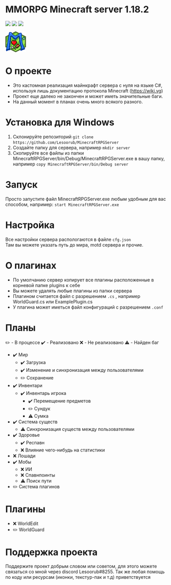 # MMORPG Minecraft server 1.18.2

![](https://img.shields.io/badge/environment-server-orangered?style=flat-square) ![](https://img.shields.io/github/commit-activity/m/Lesoorub/MinecraftRPGServer) ![](https://img.shields.io/github/last-commit/Lesoorub/MinecraftRPGServer)

![Переделай меня](https://github.com/Lesoorub/MinecraftRPGServer/blob/main/images/favicon.png)

# О проекте
- Это кастомная реализация майнкрафт сервера с нуля на языке C#, используя лишь документацию протокола Minecraft (https://wiki.vg)
- Проект еще далеко не закончен и может иметь значительные баги.
- На данный момент в планах очень много всякого разного.

# Установка для Windows
1. Склонируйте репозиторий `git clone https://github.com/Lesoorub/MinecraftRPGServer`
2. Создайте папку для сервера, например `mkdir server`
3. Скопируйте все файлы из папки MinecraftRPGServer/bin/Debug/MinecraftRPGServer.exe в вашу папку, например `copy MinecraftRPGServer/bin/Debug server`

# Запуск
Просто запустите файл MinecraftRPGServer.exe любым удобным для вас способом, например: `start MinecraftRPGServer.exe`

# Настройка
Все настройки сервера распологаются в файле `cfg.json` <br>
Там вы можете указать путь до мира, motd сервера и прочие.

# О плагинах
+ По умолчанию сервер копирует все плагины расположенные в корневой папке plugins к себе
+ Вы можете удалять любые плагины из папки сервера
+ Плагином считается файл с разрешением `.cs` , например WorldGuard.cs или ExamplePlugin.cs
+ У плагина может иметься файл конфигураций с разрешением `.conf`

# Планы
✏️ - В процессе
✔️ - Реализовано
❌ - Не реализовано
⚠️ - Найден баг

+ ✔️ Мир
  + ✔️ Загрузка
  + ✔️ Изменение и синхронизация между пользователями
  + ✏️ Сохранение
+ ✔️ Инвентари
  + ✔️ Инвентарь игрока 
    + ✔️ Перемещение предметов
    + ✏️ Сундук
    + ⚠️ Сумка
+ ✔️ Система существ
  + ⚠️ Синхронизация существ между пользователями
+ ✔️ Здоровье
  + ✔️ Респавн
  + ❌ Влияние чего-нибудь на статистики
+ ❌ Лошади
+ ✔️ Мобы
  + ❌ ИИ
  + ❌ Спавнпоинты
  + ⚠️ Поиск пути
+ ✏️ Система плагинов

# Плагины
+ ❌ WorldEdit
+ ✏️ WorldGuard

# Поддержка проекта
Поддержите проект добрым словом или советом, для этого можете связаться со мной через discord Lesoorub#8255.
Так же любая помощь по коду или ресурсам (иконки, текстур-пак и т.д) приветствуется
